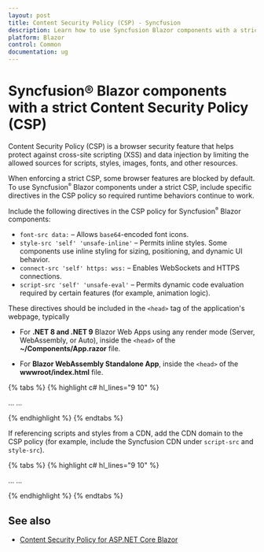 ```yaml
---
layout: post
title: Content Security Policy (CSP) - Syncfusion
description: Learn how to use Syncfusion Blazor components with a strict Content Security Policy (CSP) in Blazor Web App, Blazor WebAssembly (WASM), and Blazor Server.
platform: Blazor
control: Common
documentation: ug
---
```


# Syncfusion® Blazor components with a strict Content Security Policy (CSP)

Content Security Policy (CSP) is a browser security feature that helps protect against cross-site scripting (XSS) and data injection by limiting the allowed sources for scripts, styles, images, fonts, and other resources.

When enforcing a strict CSP, some browser features are blocked by default. To use Syncfusion<sup style="font-size:70%">&reg;</sup> Blazor components under a strict CSP, include specific directives in the CSP policy so required runtime behaviors continue to work.

Include the following directives in the CSP policy for Syncfusion<sup style="font-size:70%">&reg;</sup> Blazor components:

* `font-src data:` – Allows `base64`-encoded font icons.
* `style-src 'self' 'unsafe-inline'` – Permits inline styles. Some components use inline styling for sizing, positioning, and dynamic UI behavior.
* `connect-src 'self' https: wss:` – Enables WebSockets and HTTPS connections.
* `script-src 'self' 'unsafe-eval'` – Permits dynamic code evaluation required by certain features (for example, animation logic).

These directives should be included in the `<head>` tag of the application's webpage, typically

* For **.NET 8 and .NET 9** Blazor Web Apps using any render mode (Server, WebAssembly, or Auto), inside the `<head>` of the **~/Components/App.razor** file.

* For **Blazor WebAssembly Standalone App**, inside the `<head>` of the **wwwroot/index.html** file.

{% tabs %}
{% highlight c# hl_lines="9 10" %}

<head>
    ...
    <meta http-equiv="Content-Security-Policy"
        content="base-uri 'self';
        default-src 'self';
        connect-src 'self' https: wss:;
        img-src data: https:;
        object-src 'none';
        script-src 'self' 'unsafe-eval';
        style-src 'self' 'unsafe-inline';
        font-src 'self' data:;
        upgrade-insecure-requests;">
    ...
</head>

{% endhighlight %}
{% endtabs %}

If referencing scripts and styles from a CDN, add the CDN domain to the CSP policy (for example, include the Syncfusion CDN under `script-src` and `style-src`).

{% tabs %}
{% highlight c# hl_lines="9 10" %}

<head>
    ...
    <meta http-equiv="Content-Security-Policy"
        content="base-uri 'self';
        default-src 'self';
        connect-src 'self' https: wss:;
        img-src data: https:;
        object-src 'none';
        script-src 'self' 'unsafe-eval' https://cdn.syncfusion.com/blazor/;
        style-src 'self' 'unsafe-inline' https://cdn.syncfusion.com/blazor/;
        font-src 'self' data:;
        upgrade-insecure-requests;">
    ...
</head>

{% endhighlight %}
{% endtabs %}

## See also

* [Content Security Policy for ASP.NET Core Blazor](https://learn.microsoft.com/en-us/aspnet/core/blazor/security/content-security-policy?view=aspnetcore-9.0)
